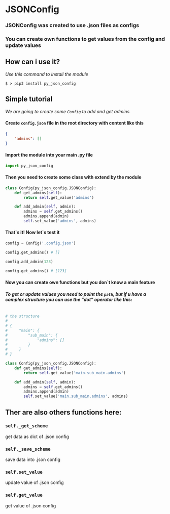 # JSONConfig

### JSONConfig was created to use .json files as configs

### You can create own functions to get values from the config and update values

## How can i use it?

*Use this command to install the module*
```console
$ > pip3 install py_json_config
```

## Simple tutorial

*We are going to create some `Config` to add and get admins*

#### Create `config.json` file in the root directory with content like this
```json
{
    "admins": []
}
```

#### Import the module into your main .py file
```python
import py_json_config
```

#### Then you need to create some class with extend by the module
```python 
class Config(py_json_config.JSONConfig):
    def get_admins(self):
        return self.get_value('admins') 

    def add_admin(self, admin):
        admins = self.get_admins()
        admins.append(admin)
        self.set_value('admins', admins)
```

#### That\`s it! Now let`s test it

```python
config = Config('.config.json')

config.get_admins() # []

config.add_admin(123)

config.get_admins() # [123]
```

#### Now you can create own functions but you don`t know a main feature

##### To get or update values you need to point the `path`, but if u have a complex structure you can use the "dot" operator like this:

```python

# the structure 
# 
# {
#     "main": {
#         "sub_main": {
#             "admins": []
#         }
#     }
# }

class Config(py_json_config.JSONConfig):
    def get_admins(self):
        return self.get_value('main.sub_main.admins') 

    def add_admin(self, admin):
        admins = self.get_admins()
        admins.append(admin)
        self.set_value('main.sub_main.admins', admins)
```

## Ther are also others functions here:

### `self._get_scheme`
get data as dict of .json config

### `self._save_scheme`
save data into .json config

### `self.set_value`
update value of .json config

### `self.get_value`
get value of .json config